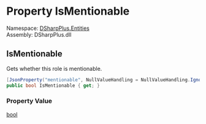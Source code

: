 # Property IsMentionable

Namespace: [DSharpPlus.Entities](DSharpPlus.Entities.md)  
Assembly: DSharpPlus.dll

## <a id="DSharpPlus_Entities_DiscordRole_IsMentionable"></a>IsMentionable

Gets whether this role is mentionable.

```csharp
[JsonProperty("mentionable", NullValueHandling = NullValueHandling.Ignore)]
public bool IsMentionable { get; }
```

### Property Value

[bool](https://learn.microsoft.com/dotnet/api/system.boolean)


